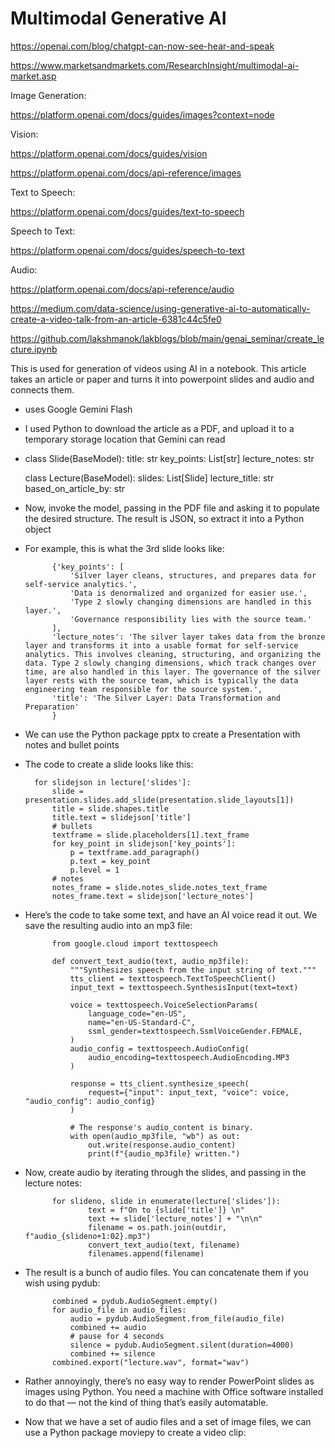 # Multimodal Generative AI

https://openai.com/blog/chatgpt-can-now-see-hear-and-speak

https://www.marketsandmarkets.com/ResearchInsight/multimodal-ai-market.asp

Image Generation:

https://platform.openai.com/docs/guides/images?context=node

Vision:

https://platform.openai.com/docs/guides/vision

https://platform.openai.com/docs/api-reference/images

Text to Speech:

https://platform.openai.com/docs/guides/text-to-speech

Speech to Text:

https://platform.openai.com/docs/guides/speech-to-text


Audio:

https://platform.openai.com/docs/api-reference/audio





https://medium.com/data-science/using-generative-ai-to-automatically-create-a-video-talk-from-an-article-6381c44c5fe0


https://github.com/lakshmanok/lakblogs/blob/main/genai_seminar/create_lecture.ipynb

This is used for generation of videos using AI in a notebook. This article takes an article or paper and turns it into powerpoint slides and audio and connects them.

- uses Google Gemini Flash
- I used Python to download the article as a PDF, and upload it to a temporary storage location that Gemini can read
- 
    class Slide(BaseModel):
        title: str
        key_points: List[str]
        lecture_notes: str

    class Lecture(BaseModel):
        slides: List[Slide]
        lecture_title: str
        based_on_article_by: str

- Now, invoke the model, passing in the PDF file and asking it to populate the desired structure. The result is JSON, so extract it into a Python object
- For example, this is what the 3rd slide looks like:

            {'key_points': [
                'Silver layer cleans, structures, and prepares data for self-service analytics.',
                'Data is denormalized and organized for easier use.',
                'Type 2 slowly changing dimensions are handled in this layer.',
                'Governance responsibility lies with the source team.'
            ],
            'lecture_notes': 'The silver layer takes data from the bronze layer and transforms it into a usable format for self-service analytics. This involves cleaning, structuring, and organizing the data. Type 2 slowly changing dimensions, which track changes over time, are also handled in this layer. The governance of the silver layer rests with the source team, which is typically the data engineering team responsible for the source system.',
            'title': 'The Silver Layer: Data Transformation and Preparation'
            }

- We can use the Python package pptx to create a Presentation with notes and bullet points
- The code to create a slide looks like this:

        for slidejson in lecture['slides']:
            slide = presentation.slides.add_slide(presentation.slide_layouts[1])
            title = slide.shapes.title
            title.text = slidejson['title']
            # bullets
            textframe = slide.placeholders[1].text_frame
            for key_point in slidejson['key_points']:
                p = textframe.add_paragraph()
                p.text = key_point
                p.level = 1
            # notes
            notes_frame = slide.notes_slide.notes_text_frame
            notes_frame.text = slidejson['lecture_notes']



- Here’s the code to take some text, and have an AI voice read it out. We save the resulting audio into an mp3 file:

            from google.cloud import texttospeech

            def convert_text_audio(text, audio_mp3file):
                """Synthesizes speech from the input string of text."""
                tts_client = texttospeech.TextToSpeechClient()    
                input_text = texttospeech.SynthesisInput(text=text)
                
                voice = texttospeech.VoiceSelectionParams(
                    language_code="en-US",
                    name="en-US-Standard-C",
                    ssml_gender=texttospeech.SsmlVoiceGender.FEMALE,
                )
                audio_config = texttospeech.AudioConfig(
                    audio_encoding=texttospeech.AudioEncoding.MP3
                )

                response = tts_client.synthesize_speech(
                    request={"input": input_text, "voice": voice, "audio_config": audio_config}
                )

                # The response's audio_content is binary.
                with open(audio_mp3file, "wb") as out:
                    out.write(response.audio_content)
                    print(f"{audio_mp3file} written.")

- Now, create audio by iterating through the slides, and passing in the lecture notes:

            for slideno, slide in enumerate(lecture['slides']):
                    text = f"On to {slide['title']} \n"
                    text += slide['lecture_notes'] + "\n\n"
                    filename = os.path.join(outdir, f"audio_{slideno+1:02}.mp3")
                    convert_text_audio(text, filename)
                    filenames.append(filename)

- The result is a bunch of audio files. You can concatenate them if you wish using pydub:

            combined = pydub.AudioSegment.empty()
            for audio_file in audio_files:
                audio = pydub.AudioSegment.from_file(audio_file)
                combined += audio
                # pause for 4 seconds
                silence = pydub.AudioSegment.silent(duration=4000)
                combined += silence
            combined.export("lecture.wav", format="wav")



- Rather annoyingly, there’s no easy way to render PowerPoint slides as images using Python. You need a machine with Office software installed to do that — not the kind of thing that’s easily automatable.

- Now that we have a set of audio files and a set of image files, we can use a Python package moviepy to create a video clip:



